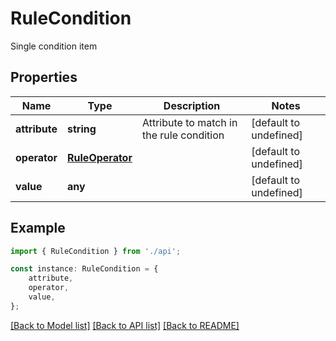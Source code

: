 # RuleCondition

Single condition item

## Properties

Name | Type | Description | Notes
------------ | ------------- | ------------- | -------------
**attribute** | **string** | Attribute to match in the rule condition | [default to undefined]
**operator** | [**RuleOperator**](RuleOperator.md) |  | [default to undefined]
**value** | **any** |  | [default to undefined]

## Example

```typescript
import { RuleCondition } from './api';

const instance: RuleCondition = {
    attribute,
    operator,
    value,
};
```

[[Back to Model list]](../README.md#documentation-for-models) [[Back to API list]](../README.md#documentation-for-api-endpoints) [[Back to README]](../README.md)
